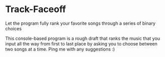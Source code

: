 # Track-Faceoff
Let the program fully rank your favorite songs through a series of binary choices

This console-based program is a rough draft that ranks the music that you input all the way from first to last place by asking you to choose between two songs at a time. Ping me with any suggestions :)
